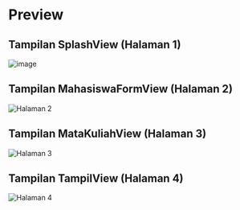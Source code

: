 # Preview

## Tampilan SplashView (Halaman 1)
![image](https://github.com/user-attachments/assets/fb3cf6db-f588-4599-b1cb-9cc701888ab5)

## Tampilan MahasiswaFormView (Halaman 2)
![Halaman 2](https://raw.githubusercontent.com/username/repository/branch/assets/mahasiswaformview.png)

## Tampilan MataKuliahView (Halaman 3)
![Halaman 3](https://raw.githubusercontent.com/username/repository/branch/assets/matakuliahview.png)

## Tampilan TampilView (Halaman 4)
![Halaman 4](https://raw.githubusercontent.com/username/repository/branch/assets/tampilview.png)
